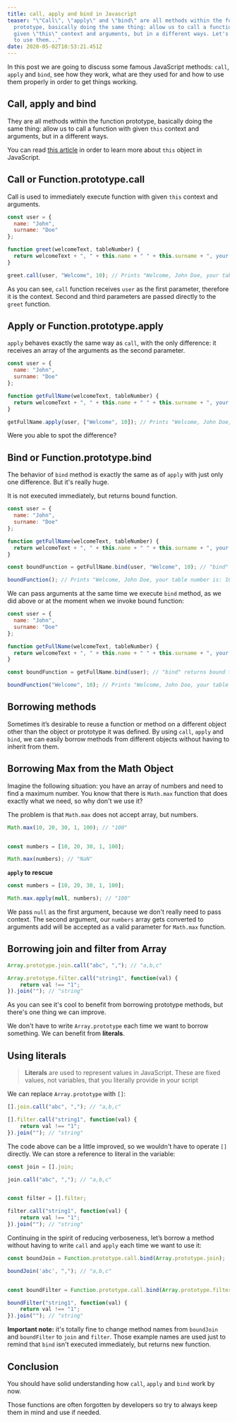 ```yaml
---
title: call, apply and bind in Javascript
teaser: "\"Call\", \"apply\" and \"bind\" are all methods within the function
  prototype, basically doing the same thing: allow us to call a function with
  given \"this\" context and arguments, but in a different ways. Let's see how
  to use them..."
date: 2020-05-02T10:53:21.451Z
---
```

In this post we are going to discuss some famous JavaScript methods: `call`, `apply` and `bind`, see how they work, what are they used for and how to use them properly in order to get things working.

## Call, apply and bind

They are all methods within the function prototype, basically doing the same thing: allow us to call a function with given `this` context and arguments, but in a different ways.

You can read [this article](/2020-05-02-understanding-this-in-javascript/) in order to learn more about `this` object in JavaScript.

## Call or Function.prototype.call

Call is used to immediately execute function with given `this` context and arguments.

```javascript
const user = {
  name: "John",
  surname: "Doe"
};

function greet(welcomeText, tableNumber) {
  return welcomeText + ", " + this.name + " " + this.surname + ", your table number is: " + tableNumber;
}

greet.call(user, "Welcome", 10); // Prints "Welcome, John Doe, your table number is: 10"
```

As you can see, `call` function receives `user` as the first parameter, therefore it is the context. Second and third parameters are passed directly to the `greet` function.

## Apply or Function.prototype.apply

`apply` behaves exactly the same way as `call`, with the only difference: it receives an array of the arguments as the second parameter.

```javascript
const user = {
  name: "John",
  surname: "Doe"
};

function getFullName(welcomeText, tableNumber) {
  return welcomeText + ", " + this.name + " " + this.surname + ", your table number is: " + tableNumber;
}

getFullName.apply(user, ["Welcome", 10]); // Prints "Welcome, John Doe, your table number is: 10"
```

Were you able to spot the difference?

## Bind or Function.prototype.bind

The behavior of `bind` method is exactly the same as of `apply` with just only one difference. But it's really huge.

It is not executed immediately, but returns bound function.

```javascript
const user = {
  name: "John",
  surname: "Doe"
};

function getFullName(welcomeText, tableNumber) {
  return welcomeText + ", " + this.name + " " + this.surname + ", your table number is: " + tableNumber;
}

const boundFunction = getFullName.bind(user, "Welcome", 10); // "bind" returns bound function

boundFunction(); // Prints "Welcome, John Doe, your table number is: 10"
```

We can pass arguments at the same time we execute `bind` method, as we did above or at the moment when we invoke bound function:

```javascript
const user = {
  name: "John",
  surname: "Doe"
};

function getFullName(welcomeText, tableNumber) {
  return welcomeText + ", " + this.name + " " + this.surname + ", your table number is: " + tableNumber;
}

const boundFunction = getFullName.bind(user); // "bind" returns bound function

boundFunction("Welcome", 10); // Prints "Welcome, John Doe, your table number is: 10"
```

## Borrowing methods

Sometimes it’s desirable to reuse a function or method on a different object other than the object or prototype it was defined. By using `call`, `apply` and `bind`, we can easily borrow methods from different objects without having to inherit from them.

## **Borrowing Max from the Math Object**

Imagine the following situation: you have an array of numbers and need to find a maximum number. You know that there is `Math.max` function that does exactly what we need, so why don't we use it? 

The problem is that `Math.max` does not accept array, but numbers.

```javascript
Math.max(10, 20, 30, 1, 100); // "100"


const numbers = [10, 20, 30, 1, 100];

Math.max(numbers); // "NaN"
```

**`apply` to rescue**

```javascript
const numbers = [10, 20, 30, 1, 100];

Math.max.apply(null, numbers); // "100"
```

We pass `null` as the first argument, because we don't really need to pass context. The second argument, our `numbers` array gets converted to arguments add will be accepted as a valid parameter for `Math.max` function.

## Borrowing join and filter from Array

```javascript
Array.prototype.join.call("abc", ","); // "a,b,c"

Array.prototype.filter.call("string1", function(val) {
    return val !== "1";
}).join(""); // "string"
```

As you can see it's cool to benefit from borrowing prototype methods, but there's one thing we can improve. 

We don't have to write `Array.prototype` each time we want to borrow something. We can benefit from **literals**.

## Using literals

> **Literals** are used to represent values in JavaScript. These are fixed values, not variables, that you literally provide in your script

We can replace `Array.prototype` with `[]`:

```javascript
[].join.call("abc", ","); // "a,b,c"

[].filter.call("string1", function(val) {
    return val !== "1";
}).join(""); // "string"
```

The code above can be a little improved, so we wouldn't have to operate `[]` directly. We can store a reference to literal in the variable:

```javascript
const join = [].join;

join.call("abc", ","); // "a,b,c"


const filter = [].filter;

filter.call("string1", function(val) {
    return val !== "1";
}).join(""); // "string"
```

Continuing in the spirit of reducing verboseness, let’s borrow a method without having to write `call` and `apply` each time we want to use it:

```javascript
const boundJoin = Function.prototype.call.bind(Array.prototype.join);

boundJoin('abc', ","); // "a,b,c"


const boundFilter = Function.prototype.call.bind(Array.prototype.filter);

boundFilter("string1", function(val) {
    return val !== "1";
}).join(""); // "string"
```

**Important note:** it's totally fine to change method names from `boundJoin` and `boundFilter` to `join` and `filter`. Those example names are used just to remind that `bind` isn't executed immediately, but returns new function.

## Conclusion

You should have solid understanding how `call`, `apply` and `bind` work by now. 

Those functions are often forgotten by developers so try to always keep them in mind and use if needed.